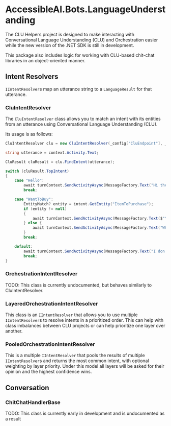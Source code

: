 # AccessibleAI.Bots.LanguageUnderstanding

The CLU Helpers project is designed to make interacting with Conversational Language Understanding (CLU) and Orchestration easier while the new version of the .NET SDK is still in development.

This package also includes logic for working with CLU-based chit-chat libraries in an object-oriented manner.

## Intent Resolvers

`IIntentResolver`s map an utterance string to a `LanguageResult` for that utterance.

### CluIntentResolver

The `CluIntentResolver` class allows you to match an intent with its entities from an utterance using Conversational Language Understanding (CLU).

Its usage is as follows:

```cs
CluIntentResolver clu = new CluIntentResolver(_config["CluEndpoint"], _config["CluToken"], _config["CluProject"], _config["CluDeployment"]);

string utterance = context.Activity.Text;

CluResult cluResult = clu.FindIntent(utterance);

switch (cluResult.TopIntent) 
{
	case "Hello":
		await turnContext.SendActivityAsync(MessageFactory.Text("Hi there!"), cancellationToken);
		break;

	case "WantToBuy":
		EntityMatch? entity = intent.GetEntity("ItemToPurchase");
		if (entity != null)
		{
			await turnContext.SendActivityAsync(MessageFactory.Text($"You want to buy {entity.ListKey}"), cancellationToken);
		} else {
			await turnContext.SendActivityAsync(MessageFactory.Text("What exactly do you want to buy?"), cancellationToken);
		}
		break;

	default:
		await turnContext.SendActivityAsync(MessageFactory.Text("I don't know how to reply to " + cluResult.TopIntent), cancellationToken);
		break;
}
```

### OrchestrationIntentResolver

TODO: This class is currently undocumented, but behaves similarly to CluIntentResolver.

### LayeredOrchestrationIntentResolver

This class is an `IIntentResolver` that allows you to use multiple `IIntentResolver`s to resolve intents in a prioritized order. 
This can help with class imbalances between CLU projects or can help prioritize one layer over another.

### PooledOrchestrationIntentResolver

This is a multiple `IIntentResolver` that pools the results of multiple `IIntentResolver`s and returns the most common intent, with 
optional weighting by layer priority. Under this model all layers will be asked for their opinion and the highest confidence wins.

## Conversation

### ChitChatHandlerBase

TODO: This class is currently early in development and is undocumented as a result